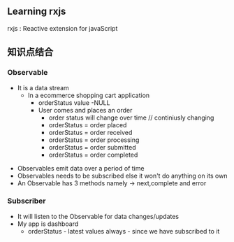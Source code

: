 ## Learning rxjs

rxjs : Reactive extension for javaScript


## 知识点结合

### Observable

- It is a data stream 
    - In a ecommerce shopping cart application
        - orderStatus value -NULL
        - User comes and places an order
            - order status will change over time // continiusly changing
            - orderStatus = order placed
            - orderStatus = order received
            - orderStatus = order processing
            - orderStatus = order submitted
            - orderStatus = order completed

* Observables emit data over a period of time
* Observables needs to be subscribed else it won't do anything on its own
* An Observable has 3 methods namely -> next,complete and error

### Subscriber

- It will listen to the Observable for data changes/updates
- My app is dashboard
    - orderStatus - latest values always - since we have subscribed to it